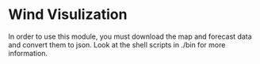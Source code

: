 # Wind Visulization

In order to use this module, you must download the map and forecast data
and convert them to json.  Look at the shell scripts in ./bin for more
information.
